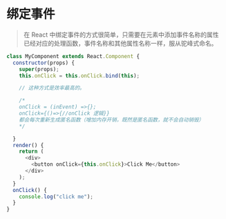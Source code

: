 # 绑定事件
> 在 React 中绑定事件的方式很简单，只需要在元素中添加事件名称的属性已经对应的处理函数，事件名称和其他属性名称一样，服从驼峰式命名。


```js
class MyComponent extends React.Component {
  constructor(props) {
    super(props);
    this.onClick = this.onClick.bind(this);

    // 这种方式是效率最高的。

    /*
    onClick = (inEvent) =>{};
    onClick={()=>{//onClick 逻辑}}
    都会每次重新生成匿名函数（增加内存开销，既然是匿名函数，就不会自动销毁）
    */

  }
  render() {
    return (
      <div>
        <button onClick={this.onClick}>Click Me</button>
      </div>
    );
  }
  onClick() {
    console.log("click me");
  }
}
```
